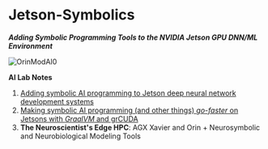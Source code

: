 # Jetson-Symbolics
**_Adding Symbolic Programming Tools to the NVIDIA Jetson GPU DNN/ML Environment_**


![OrinModAI0](https://user-images.githubusercontent.com/71346897/173687571-8bab58be-31dd-42e9-b14b-c3642acd0388.png)


**AI Lab Notes**
 1. [Adding symbolic AI programming to Jetson deep neural network development systems](https://github.com/rtrelease/Jetson-Symbolics/blob/main/Adding%20symbolic%20programming%20tools%20to%20Jetson.md)
 2. [Making symbolic AI programming (and other things) *go-faster* on Jetsons with *GraalVM* and grCUDA](https://github.com/rtrelease/Jetson-Symbolics/blob/main/AI%20Lab%20Notes2a.md)
3. **The Neuroscientist's Edge HPC**: AGX Xavier and Orin + Neurosymbolic and Neurobiological Modeling Tools
